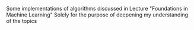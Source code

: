 Some implementations of algorithms discussed in Lecture "Foundations in Machine Learning"
Solely for the purpose of deepening my understanding of the topics
